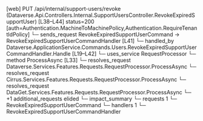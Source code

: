 [web] PUT /api/internal/support-users/revoke  (Dataverse.Api.Controllers.Internal.SupportUsersController.RevokeExpiredSupportUser)  [L38–L44] status=200 [auth=Authentication.MachineToMachinePolicy,Authentication.RequireTenantIdPolicy]
  └─ sends_request RevokeExpiredSupportUserCommand -> RevokeExpiredSupportUserCommandHandler [L41]
    └─ handled_by Dataverse.ApplicationService.Commands.Users.RevokeExpiredSupportUserCommandHandler.Handle [L19–L42]
      └─ uses_service RequestProcessor
        └─ method ProcessAsync [L33]
          └─ resolves_request Dataverse.Services.Features.Requests.RequestProcessor.ProcessAsync
          └─ resolves_request Cirrus.Services.Features.Requests.RequestProcessor.ProcessAsync
          └─ resolves_request DataGet.Services.Features.Requests.RequestProcessor.ProcessAsync
          └─ +1 additional_requests elided
  └─ impact_summary
    └─ requests 1
      └─ RevokeExpiredSupportUserCommand
    └─ handlers 1
      └─ RevokeExpiredSupportUserCommandHandler

